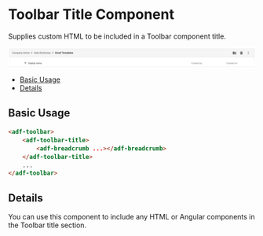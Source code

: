 # Toolbar Title Component

Supplies custom HTML to be included in a Toolbar component title.

![](docassets/images/adf-toolbar-02.png)

<!-- markdown-toc start - Don't edit this section.  npm run toc to generate it-->

<!-- toc -->

- [Basic Usage](#basic-usage)
- [Details](#details)

<!-- tocstop -->

<!-- markdown-toc end -->

## Basic Usage

```html
<adf-toolbar>
    <adf-toolbar-title>
        <adf-breadcrumb ...></adf-breadcrumb>
    </adf-toolbar-title>
    ...
</adf-toolbar>
```

## Details

You can use this component to include any HTML or Angular components in the Toolbar title section.

